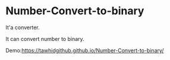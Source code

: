 # Number-Convert-to-binary

It'a converter.   



It can convert number to binary.



Demo:https://tawhidgithub.github.io/Number-Convert-to-binary/
